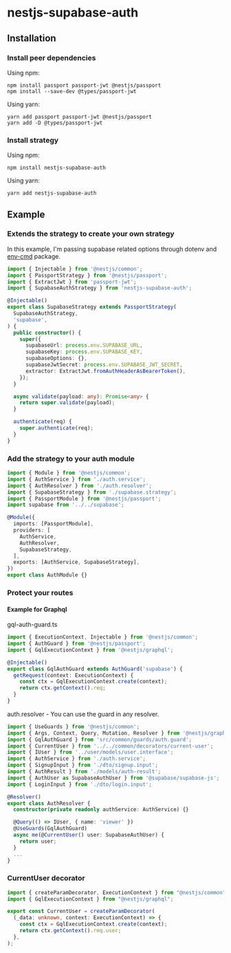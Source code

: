 # nestjs-supabase-auth

## Installation

### Install peer dependencies

Using npm:
```
npm install passport passport-jwt @nestjs/passport
npm install --save-dev @types/passport-jwt
```

Using yarn:
```
yarn add passport passport-jwt @nestjs/passport
yarn add -D @types/passport-jwt
```

### Install strategy

Using npm:
```
npm install nestjs-supabase-auth
```

Using yarn:
```
yarn add nestjs-supabase-auth
```

## Example

### Extends the strategy to create your own strategy

In this example, I'm passing supabase related options through dotenv and [env-cmd](https://github.com/toddbluhm/env-cmd) package. 

```ts
import { Injectable } from '@nestjs/common';
import { PassportStrategy } from '@nestjs/passport';
import { ExtractJwt } from 'passport-jwt';
import { SupabaseAuthStrategy } from 'nestjs-supabase-auth';

@Injectable()
export class SupabaseStrategy extends PassportStrategy(
  SupabaseAuthStrategy,
  'supabase',
) {
  public constructor() {
    super({
      supabaseUrl: process.env.SUPABASE_URL,
      supabaseKey: process.env.SUPABASE_KEY,
      supabaseOptions: {},
      supabaseJwtSecret: process.env.SUPABASE_JWT_SECRET,
      extractor: ExtractJwt.fromAuthHeaderAsBearerToken(),
    });
  }

  async validate(payload: any): Promise<any> {
    return super.validate(payload);
  }

  authenticate(req) { 
    super.authenticate(req);
  }
}
```

### Add the strategy to your auth module

```ts
import { Module } from '@nestjs/common';
import { AuthService } from './auth.service';
import { AuthResolver } from './auth.resolver';
import { SupabaseStrategy } from './supabase.strategy';
import { PassportModule } from '@nestjs/passport';
import supabase from '../../supabase';

@Module({
  imports: [PassportModule],
  providers: [
    AuthService,
    AuthResolver,
    SupabaseStrategy,
  ],
  exports: [AuthService, SupabaseStrategy],
})
export class AuthModule {}
```
### Protect your routes

#### Example for Graphql

gql-auth-guard.ts
```ts
import { ExecutionContext, Injectable } from '@nestjs/common';
import { AuthGuard } from '@nestjs/passport';
import { GqlExecutionContext } from '@nestjs/graphql';

@Injectable()
export class GqlAuthGuard extends AuthGuard('supabase') {
  getRequest(context: ExecutionContext) {
    const ctx = GqlExecutionContext.create(context);
    return ctx.getContext().req;
  }
}
```

auth.resolver - You can use the guard in any resolver. 

```ts
import { UseGuards } from '@nestjs/common';
import { Args, Context, Query, Mutation, Resolver } from '@nestjs/graphql';
import { GqlAuthGuard } from 'src/common/guards/auth.guard';
import { CurrentUser } from '../../common/decorators/current-user';
import { IUser } from '../user/models/user.interface';
import { AuthService } from './auth.service';
import { SignupInput } from './dto/signup.input';
import { AuthResult } from './models/auth-result';
import { AuthUser as SupabaseAuthUser } from '@supabase/supabase-js';
import { LoginInput } from './dto/login.input';

@Resolver()
export class AuthResolver {
  constructor(private readonly authService: AuthService) {}

  @Query(() => IUser, { name: 'viewer' })
  @UseGuards(GqlAuthGuard)
  async me(@CurrentUser() user: SupabaseAuthUser) {
    return user;
  }
  ...
}

```

### CurrentUser decorator

```ts
import { createParamDecorator, ExecutionContext } from "@nestjs/common";
import { GqlExecutionContext } from "@nestjs/graphql";

export const CurrentUser = createParamDecorator(
  (_data: unknown, context: ExecutionContext) => {
    const ctx = GqlExecutionContext.create(context);
    return ctx.getContext().req.user;
  },
);

```
